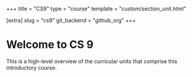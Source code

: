 +++
title = "CS9"
type = "course"
template = "custom/section_unit.html"


[extra]
slug = "cs9"
git_backend = "github_org"
+++

# Welcome to CS 9

This is a high-level overview of the curricular units that comprise this introductory course.

<!-- ## [Unit 00: Drawing](unit00) -->

